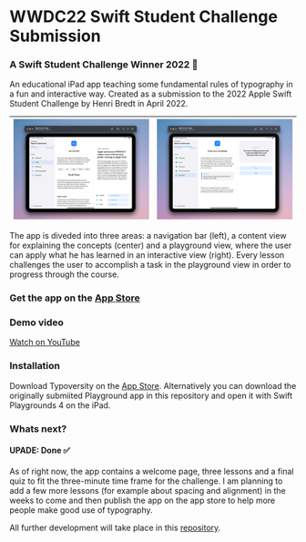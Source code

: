 # WWDC22 Swift Student Challenge Submission
### A Swift Student Challenge Winner 2022 🎉

An educational iPad app teaching some fundamental rules of typography in a fun and interactive way. Created as a submission to the 2022 Apple Swift Student Challenge by Henri Bredt in April 2022.

| ![App screenshot](ressources/screenshot.png) | ![App screenshot](ressources/screenshot-2.png) |
--- | ---

The app is diveded into three areas: a navigation bar (left), a content view for explaining the concepts (center) and a playground view, where the user can apply what he has learned in an interactive view (right). Every lesson challenges the user to accomplish a task in the playground view in order to progress through the course.

### Get the app on the [App Store]([https://testflight.apple.com/join/AoSNrCk2](https://apps.apple.com/app/id1620952845?l=en))


### Demo video 
[Watch on YouTube](https://www.youtube.com/watch?v=AiK6CGgM71w)

### Installation
Download Typoversity on the [App Store]([https://testflight.apple.com/join/AoSNrCk2](https://apps.apple.com/app/id1620952845?l=en)). Alternatively you can download the originally submiited Playground app in this repository and open it with Swift Playgrounds 4 on the iPad.  

### Whats next?
#### UPADE: Done ✅
As of right now, the app contains a welcome page, three lessons and a final quiz to fit the three-minute time frame for the challenge. I am planning to add a few more lessons (for example about spacing and alignment) in the weeks to come and then publish the app on the app store to help more people make good use of typography. 

All further development will take place in this [repository](https://github.com/henribredt/Typoversity).
